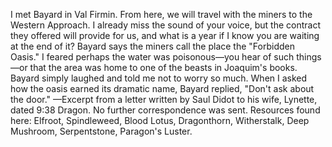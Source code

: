 I met Bayard in Val Firmin. From here, we will travel with the miners to the Western Approach. I already miss the sound of your voice, but the contract they offered will provide for us, and what is a year if I know you are waiting at the end of it?
Bayard says the miners call the place the "Forbidden Oasis." I feared perhaps the water was poisonous—you hear of such things—or that the area was home to one of the beasts in Joaquim's books. Bayard simply laughed and told me not to worry so much. When I asked how the oasis earned its dramatic name, Bayard replied, "Don't ask about the door."
—Excerpt from a letter written by Saul Didot to his wife, Lynette, dated 9:38 Dragon. No further correspondence was sent.
Resources found here: Elfroot, Spindleweed, Blood Lotus, Dragonthorn, Witherstalk, Deep Mushroom, Serpentstone, Paragon's Luster.